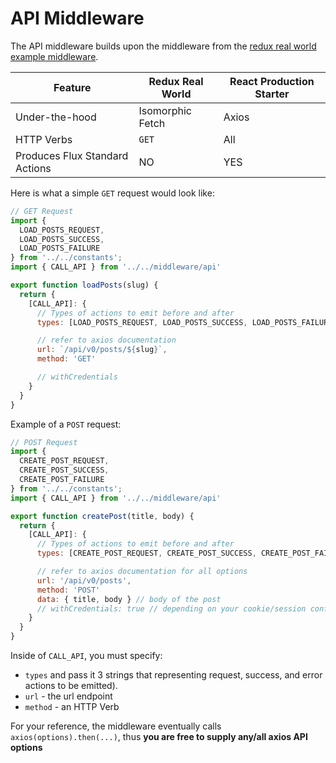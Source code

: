 # API Middleware

The API middleware builds upon the middleware from the [redux real world example middleware](https://github.com/reactjs/redux/blob/ad33fa7314e5db852a306d9475be5cfe22bde180/examples/real-world/middleware/api.js).

| Feature                        | Redux Real World | React Production Starter |
|--------------------------------|------------------|--------------------------|
| Under-the-hood                 | Isomorphic Fetch | Axios                    |
| HTTP Verbs                     | `GET`            | All                      |
| Produces Flux Standard Actions | NO               | YES                      |


Here is what a simple `GET` request would look like:

```javascript
// GET Request
import {
  LOAD_POSTS_REQUEST,
  LOAD_POSTS_SUCCESS,
  LOAD_POSTS_FAILURE
} from '../../constants';
import { CALL_API } from '../../middleware/api'

export function loadPosts(slug) {
  return {
    [CALL_API]: {
      // Types of actions to emit before and after
      types: [LOAD_POSTS_REQUEST, LOAD_POSTS_SUCCESS, LOAD_POSTS_FAILURE],

      // refer to axios documentation
      url: `/api/v0/posts/${slug}`,
      method: 'GET'

      // withCredentials
    }
  }
}
```

Example of a `POST` request:
```javascript
// POST Request
import {
  CREATE_POST_REQUEST,
  CREATE_POST_SUCCESS,
  CREATE_POST_FAILURE
} from '../../constants';
import { CALL_API } from '../../middleware/api'

export function createPost(title, body) {
  return {
    [CALL_API]: {
      // Types of actions to emit before and after
      types: [CREATE_POST_REQUEST, CREATE_POST_SUCCESS, CREATE_POST_FAILURE],

      // refer to axios documentation for all options
      url: '/api/v0/posts',
      method: 'POST'
      data: { title, body } // body of the post
      // withCredentials: true // depending on your cookie/session config
    }
  }
}
```

Inside of `CALL_API`, you must specify:
 - `types` and pass it 3 strings that representing request, success, and error actions to be emitted).
 - `url` - the url endpoint
 - `method` - an HTTP Verb

For your reference, the middleware eventually calls `axios(options).then(...)`, thus **you are free to supply any/all axios API options**
